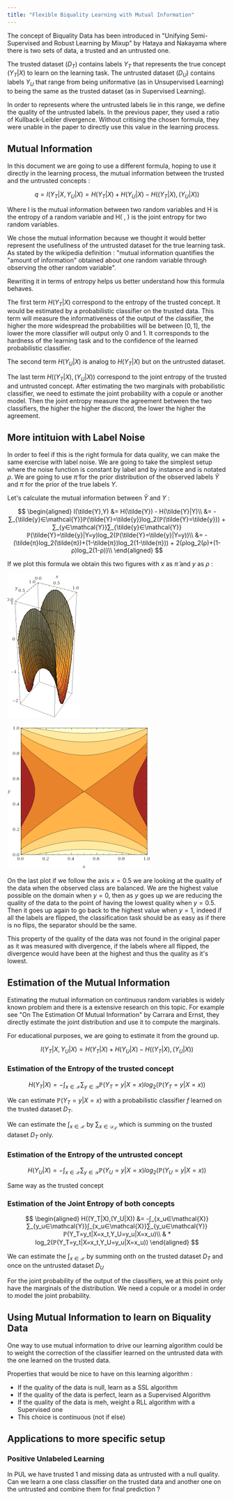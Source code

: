 ```yaml
---
title: "Flexible Biquality Learning with Mutual Information"
---
```


The concept of Biquality Data has been introduced in "Unifying Semi-Supervised and Robust Learning by Mixup" by Hataya and Nakayama where there is two sets of data, a trusted and an untrusted one.

The trusted dataset ($D_T$) contains labels $Y_T$ that represents the true concept ($Y_T|X$) to learn on the learning task. The untrusted dataset ($D_U$) contains labels $Y_U$ that range from being uniformative (as in Unsupervised Learning) to being the same as the trusted dataset (as in Supervised Learning).

In order to represents where the untrusted labels lie in this range, we define the quality of the untrusted labels. In the previous paper, they used a ratio of Kullback-Leibler divergence. Without critising the chosen formula, they were unable in the paper to directly use this value in the learning process.

<!--truncate-->

## Mutual Information

In this document we are going to use a different formula, hoping to use it directly in the learning process, the mutual information between the trusted and the untrusted concepts :

$$
q = I(Y_T|X,Y_U|X) = H(Y_T|X) + H(Y_U|X) - H((Y_T|X),(Y_U|X))
$$

Where I is the mutual information between two random variables and H is the entropy of a random variable and H( , ) is the joint entropy for two random variables.

We chose the mutual information because we thought it would better represent the usefullness of the untrusted dataset for the true learning task. As stated by the wikipedia definition : "mutual information quantifies the "amount of information" obtained about one random variable through observing the other random variable".

Rewriting it in terms of entropy helps us better understand how this formula behaves.

The first term $H(Y_T|X)$ correspond to the entropy of the trusted concept. It would be estimated by a probabilistic classifier on the trusted data. This term will measure the informativeness of the output of the classifier, the higher the more widespread the probabilities will be between $[0,1]$, the lower the more classifier will output only $0$ and $1$. It corresponds to the hardness of the learning task and to the confidence of the learned probabilistic classifier. 

The second term $H(Y_U|X)$ is analog to $H(Y_T|X)$ but on the untrusted dataset.

The last term $H((Y_T|X),(Y_U|X))$ correspond to the joint entropy of the trusted and untrusted concept. After estimating the two marginals with probabilistic classifier, we need to estimate the joint probability with a copule or another model. Then the joint entropy measure the agreement between the two classifiers, the higher the higher the discord, the lower the higher the agreement.

## More intituion with Label Noise

In order to feel if this is the right formula for data quality, we can make the same exercise with label noise. We are going to take the simplest setup where the noise function is constant by label and by instance and is notated $ρ$. We are going to use $\tilde{π}$ for the prior distribution of the observed labels $\tilde{Y}$ and $π$ for the prior of the true labels $Y$.

Let's calculate the mutual information between $\tilde{Y}$ and $Y$ :

$$
\begin{aligned}
I(\tilde{Y},Y) &= H(\tilde{Y}) - H(\tilde{Y}|Y)\\
&= - ∑_{\tilde{y}∈\mathcal{Y}}ℙ(\tilde{Y}=\tilde{y})log_2(ℙ(\tilde{Y}=\tilde{y})) + ∑_{y∈\mathcal{Y}}∑_{\tilde{y}∈\mathcal{Y}}ℙ(\tilde{Y}=\tilde{y}|Y=y)log_2(ℙ(\tilde{Y}=\tilde{y}|Y=y))\\
&= -(\tilde{π}log_2(\tilde{π})+(1-\tilde{π})log_2(1-\tilde{π})) + 2(ρlog_2(ρ)+(1-ρ)log_2(1-ρ))\\
\end{aligned}
$$

If we plot this formula we obtain this two figures with $x$ as $\tilde{π}$ and $y$ as $ρ$ :

<p align="center">

![Mutual Information 3D](/figures/mutual-information/3d.gif)

![Mutual Information Contour](/figures/mutual-information/contour.gif)

</p>

On the last plot if we follow the axis $x=0.5$ we are looking at the quality of the data when the observed class are balanced. We are the highest value possible on the domain when $y=0$, then as $y$ goes up we are reducing the quality of the data to the point of having the lowest quality when $y=0.5$. Then it goes up again to go back to the highest value when $y=1$, indeed if all the labels are flipped, the classification task should be as easy as if there is no flips, the separator should be the same.

This property of the quality of the data was not found in the original paper as it was measured with divergence, if the labels where all flipped, the divergence would have been at the highest and thus the quality as it's lowest.

## Estimation of the Mutual Information

Estimating the mutual information on continuous random variables is widely known problem and there is a extensive research on this topic. For example see "On The Estimation Of Mutual Information" by Carrara and Ernst, they directly estimate the joint distribution and use it to compute the marginals.

For educational purposes, we are going to estimate it from the ground up.

$$
I(Y_T|X,Y_U|X) = H(Y_T|X) + H(Y_U|X) - H((Y_T|X),(Y_U|X))
$$

### Estimation of the Entropy of the trusted concept

$$
H(Y_T|X) = -∫_{x∈\mathcal{X}}∑_{y∈\mathcal{Y}}ℙ(Y_T=y|X=x)log_2(ℙ(Y_T=y|X=x))
$$

We can estimate $ℙ(Y_T=y|X=x)$ with a probabilistic classifier $f$ learned on the trusted dataset $D_T$.

We can estimate the $∫_{x∈\mathcal{X}}$ by $∑_{x∈\mathcal{D_T}}$ which is summing on the trusted dataset $D_T$ only.

### Estimation of the Entropy of the untrusted concept

$$
H(Y_U|X) = -∫_{x∈\mathcal{X}}∑_{y∈\mathcal{Y}}ℙ(Y_U=y|X=x)log_2(ℙ(Y_U=y|X=x))
$$

Same way as the trusted concept

### Estimation of the Joint Entropy of both concepts

$$
\begin{aligned}
H((Y_T|X),(Y_U|X)) &= -∫_{x_u∈\mathcal{X}}∑_{y_u∈\mathcal{Y}}∫_{x_u∈\mathcal{X}}∑_{y_u∈\mathcal{Y}}ℙ(Y_T=y_t|X=x_t,Y_U=y_u|X=x_u)\\
& * log_2(ℙ(Y_T=y_t|X=x_t,Y_U=y_u|X=x_u))
\end{aligned}
$$

We can estimate the $∫_{x∈\mathcal{X}}$ by summing onth on the trusted dataset $D_T$ and once on the untrusted dataset $D_U$

For the joint probability of the output of the classifiers, we at this point only have the marginals of the distribution. We need a copule or a model in order to model the joint probability.

## Using Mutual Information to learn on Biquality Data

One way to use mutual information to drive our learning algorithm could be to weight the correction of the classifier learned on the untrusted data with the one learned on the trusted data.

Properties that would be nice to have on this learning algorithm :

* If the quality of the data is null, learn as a SSL algorithm
* If the quality of the data is perfect, learn as a Supervised Algorithm
* If the quality of the data is meh, weight a RLL algorithm with a Supervised one
* This choice is continuous (not if else)

## Applications to more specific setup

### Positive Unlabeled Learning

In PUL we have trusted 1 and missing data as untrusted with a null quality. Can we learn a one class classifier on the trusted data and another one on the untrusted and combine them for final prediction ?
